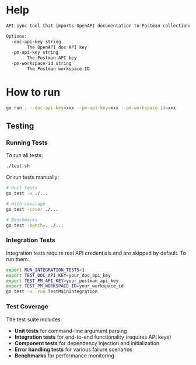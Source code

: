 # Help

```sh
API sync tool that imports OpenAPI documentation to Postman collections.

Options:
  -doc-api-key string
        The OpenAPI doc API key
  -pm-api-key string
        The Postman API key
  -pm-workspace-id string
        The Postman workspace ID

```

# How to run

```sh
go run . --doc-api-key=xxx --pm-api-key=xxx --pm-workspace-id=xxx
```

## Testing

### Running Tests

To run all tests:
```sh
./test.sh
```

Or run tests manually:
```sh
# Unit tests
go test -v ./...

# With coverage
go test -cover ./...

# Benchmarks
go test -bench=. ./...
```

### Integration Tests

Integration tests require real API credentials and are skipped by default. To run them:

```sh
export RUN_INTEGRATION_TESTS=1
export TEST_DOC_API_KEY=your_doc_api_key
export TEST_PM_API_KEY=your_postman_api_key
export TEST_PM_WORKSPACE_ID=your_workspace_id
go test -v -run TestMainIntegration
```

### Test Coverage

The test suite includes:
- **Unit tests** for command-line argument parsing
- **Integration tests** for end-to-end functionality (requires API keys)
- **Component tests** for dependency injection and initialization
- **Error handling tests** for various failure scenarios
- **Benchmarks** for performance monitoring
